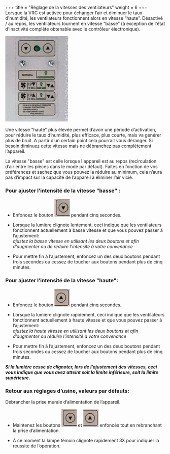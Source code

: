 +++
title = "Réglage de la vitesses des ventilateurs"
weight = 6
+++
Lorsque la VRC est activée pour échanger l’air et diminuer le taux d'humidité, les ventilateurs fonctionnent alors en vitesse “haute”.
Désactivé / au repos, les ventilateurs tournent en vitesse “basse” (à exception de l'état d'inactivité complète obtenable avec le contrôleur électronique).

![Panneau de réglage](./images/reglages.jpg)

Une vitesse "haute" plus élevée permet d’avoir une période d’activation, pour réduire le taux d’humidité, plus efficace, plus courte, mais va générer plus de bruit. A partir d’un certain point cela pourrait vous déranger. Si besoin diminuez cette vitesse mais ne débranchez pas complètement l’appareil.

La vitesse "basse" est celle lorsque l'appareil est au repos (recirculation d’air entre les pièces dans le mode par défaut). Faites en fonction de vos préférences et sachez que vous pouvez la réduire au minimum, cela n’aura pas d’impact sur la capacité de l’appareil à éliminer l’air vicié.

### Pour ajuster l’intensité de la vitesse "basse" :

+ Enfoncez le bouton ![Réglage bas](./images/bas.jpg) pendant cinq secondes.

+ Lorsque la lumière clignote lentement, ceci indique que les ventilateurs fonctionnent actuellement à basse vitesse et que vous pouvez passer à l’ajustement:  
*ajustez la basse vitesse en utilisant les deux boutons et afin d’augmenter ou de réduire l’intensité à votre convenance* 

+ Pour mettre fin à l’ajustement, enfoncez un des deux boutons pendant trois secondes ou cessez de toucher aux boutons pendant plus de cinq minutes.

### Pour ajuster l’intensité de la vitesse "haute":
- Enfoncez le bouton ![Réglage haut](./images/haut.jpg) pendant cinq secondes.

- Lorsque la lumière clignote rapidement, ceci indique que les ventilateurs fonctionnent actuellement à haute vitesse et que vous pouvez passer à l’ajustement:  
*ajustez la haute vitesse en utilisant les deux boutons et afin d’augmenter ou réduire l'intensité à votre convenance*

- Pour mettre fin à l’ajustement, enfoncez un des deux boutons pendant trois secondes ou cessez de toucher aux boutons pendant plus de cinq minutes.

***Si la lumière cesse de clignoter, lors de l’ajustement des vitesses, ceci vous indique que vous avez atteint soit la limite inférieure, soit la limite supérieure.***


### Retour aux réglages d’usine, valeurs par défauts:

Débrancher la prise murale d’alimentation de l’appareil.

+ Maintenez les boutons ![Réglage bas](./images/bas.jpg) et ![Réglage haut](./images/haut.jpg) enfoncés tout en rebranchant la prise d’alimentation.

+ À ce moment la lampe témoin clignote rapidement 3X pour indiquer la réussite de l’opération.

